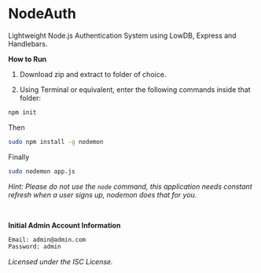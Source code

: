 # NodeAuth
Lightweight Node.js Authentication System using LowDB, Express and Handlebars.

**How to Run**

1. Download zip and extract to folder of choice.

2. Using Terminal or equivalent, enter the following commands inside that folder:

```bash
npm init
```

Then

```bash
sudo npm install -g nodemon
```

Finally

```bash
sudo nodemon app.js
```

_Hint: Please do not use the ```node``` command, this application needs constant refresh when a user signs up, nodemon does that for you._

<br />

**Initial Admin Account Information**

```bash
Email: admin@admin.com
Password: admin
```

_Licensed under the ISC License._
